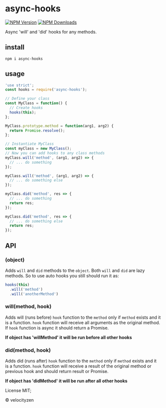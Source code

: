 # async-hooks

[![NPM Version](https://img.shields.io/npm/v/async-hooks.svg?style=flat-square)](https://www.npmjs.com/package/async-hooks)
[![NPM Downloads](https://img.shields.io/npm/dt/async-hooks.svg?style=flat-square)](https://www.npmjs.com/package/async-hooks)

Async 'will' and 'did' hooks for any methods.

## install

`npm i async-hooks`

## usage

```js
'use strict';
const hooks = require('async-hooks');

// Define your class
const MyClass = function() {
  // Create hooks
  hooks(this);
};

MyClass.prototype.method = function(arg1, arg2) {
  return Promise.resolve();
};

// Instantiate MyClass
const myClass = new MyClass();
// Now you can add hooks to any class methods
myClass.will('method', (arg1, arg2) => {
  // ... do something
});

myClass.will('method', (arg1, arg2) => {
  // ... do something else
});

myClass.did('method', res => {
  // ... do something
  return res;
});

myClass.did('method', res => {
  // ... do something else
  return res;
});

```

## API

### (object)

Adds `will` and `did` methods to the `object`. Both `will` and `did` are lazy methods. So to use auto hooks you still should run it as:

```js
hooks(this)
  .will('method')
  .will('anotherMethod')
```

### will(method, hook)

Adds will (runs before) `hook` function to the `method` only if `method` exists and it is a function. `hook` function will receive all arguments as the original method. If `hook` function is async it should return a Promise.

**If object has 'willMethod' it will be run before all other hooks**

### did(method, hook)

Adds did (runs after) `hook` function to the `method` only if `method` exists and it is a function. `hook` function will receive a result of the original method or previous hook and should return result or Promise.

**If object has 'didMethod' it will be run after all other hooks**

License MIT;

© velocityzen
